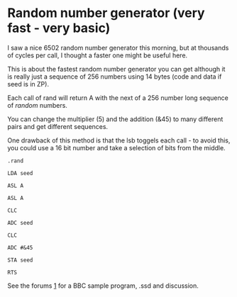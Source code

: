 # Random number generator (very fast - very basic)

I saw a nice 6502 random number generator this morning, but at thousands of cycles per call, I thought a faster one might be useful here.

This is about the fastest random number generator you can get although it is really just a sequence of 256 numbers using 14 bytes (code and data if seed is in ZP).

Each call of rand will return A with the next of a 256 number long sequence of *random* numbers.

You can change the multiplier (5) and the addition (&45) to many different pairs and get different sequences.

One drawback of this method is that the lsb toggels each call - to avoid this, you could use a 16 bit number and take a selection of bits from the middle.

<tt>

    .rand
    LDA seed
    ASL A
    ASL A
    CLC
    ADC seed
    CLC
    ADC #&45
    STA seed
    RTS

</tt>

See the forums [1](http://www.retrosoftware.co.uk/forum/viewtopic.php?f=73&t=640) for a BBC sample program, .ssd and discussion.
